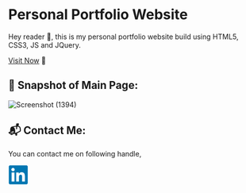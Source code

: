 # Personal Portfolio Website
Hey reader :wave:, this is my personal portfolio website build using HTML5, CSS3, JS and JQuery.

<a href="">Visit Now</a> :rocket:

## :round_pushpin: Snapshot of Main Page:

![Screenshot (1394)](https://github.com/AmanS09/My-Portfolio/assets/123250285/5c3750cc-f02f-42f1-9e2e-f96f661a65e4)


## :mailbox_with_mail: Contact Me:

You can contact me on following handle,

<a href="https://www.linkedin.com/in/aman-srivastava-73113b222/"><img src="https://github.com/devicons/devicon/blob/master/icons/linkedin/linkedin-original.svg" alt="linkedin_logo" width="40" height="40"></a>&nbsp;

